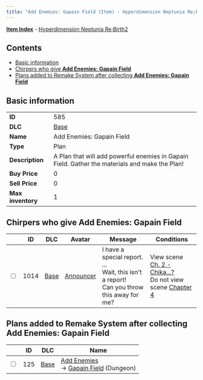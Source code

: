 ```yaml
---
title: "Add Enemies: Gapain Field (Item) - Hyperdimension Neptunia Re;Birth2"
---
```


[**Item Index**](/neptunia/rb2/item/index.html) - [Hyperdimension Neptunia Re;Birth2](/neptunia/rb2)

## Contents

- [Basic information](#basic-information)
- [Chirpers who give **Add Enemies: Gapain Field**](#chirpers-who-give-add-enemies-gapain-field)
- [Plans added to Remake System after collecting **Add Enemies: Gapain Field**](#plans-added-to-remake-system-after-collecting-add-enemies-gapain-field)

## Basic information

|   |   |
| -- | -- |
| **ID** | 585 |
| **DLC** | [Base](/neptunia/rb2/dlc/0-base.html) |
| **Name** | Add Enemies: Gapain Field |
| **Type** | Plan |
| **Description** | A Plan that will add powerful enemies in Gapain Field. Gather the materials and make the Plan! |
| **Buy Price** | 0 |
| **Sell Price** | 0 |
| **Max inventory** | 1 |

## Chirpers who give **Add Enemies: Gapain Field**

|    | ID | DLC | Avatar | Message | Conditions |
| -- | -- | --- | ------ | ------- | ---------- |
| <input type="checkbox" id="rb2-chirper-event-0-1014" class="trackbox" /> | 1014 | [Base](/neptunia/rb2/dlc/0-base.html) | [Announcer](/neptunia/rb2/avatar/0-142-announcer.html) | I have a special report.<br />...<br />Wait, this isn't a report!<br />Can you throw this away for me? | View scene [Ch. 2 - Chika...?](/neptunia/rb2/scene/0-207-ch-2-chika.html)<br />Do not view scene [Chapter 4](/neptunia/rb2/scene/0-301-chapter-4.html) |

## Plans added to Remake System after collecting **Add Enemies: Gapain Field**

|    | ID | DLC | Name |
| -- | -- | --- | ---- |
| <input type="checkbox" id="rb2-remake-0-125" class="trackbox" /> | 125 | [Base](/neptunia/rb2/dlc/0-base.html) | [Add Enemies](/neptunia/rb2/remake/0-125-add-enemies.html)<br />→ [Gapain Field](/neptunia/rb2/dungeon/0-12-gapain-field.html) (Dungeon) |